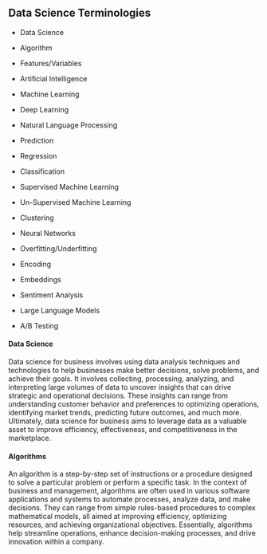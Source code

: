 ## 

## Data Science Terminologies

- Data Science

- Algorithm

- Features/Variables

- Artificial Intelligence

- Machine Learning

- Deep Learning

- Natural Language Processing

- Prediction

- Regression

- Classification

- Supervised Machine Learning

- Un-Supervised Machine Learning

- Clustering

- Neural Networks

- Overfitting/Underfitting

- Encoding

- Embeddings

- Sentiment Analysis

- Large Language Models

- A/B Testing



#### Data Science

Data science for business involves using data analysis techniques and technologies to help businesses make better decisions, solve problems, and achieve their goals. It involves collecting, processing, analyzing, and interpreting large volumes of data to uncover insights that can drive strategic and operational decisions. These insights can range from understanding customer behavior and preferences to optimizing operations, identifying market trends, predicting future outcomes, and much more. Ultimately, data science for business aims to leverage data as a valuable asset to improve efficiency, effectiveness, and competitiveness in the marketplace.

#### Algorithms

An algorithm is a step-by-step set of instructions or a procedure designed to solve a particular problem or perform a specific task. In the context of business and management, algorithms are often used in various software applications and systems to automate processes, analyze data, and make decisions. They can range from simple rules-based procedures to complex mathematical models, all aimed at improving efficiency, optimizing resources, and achieving organizational objectives. Essentially, algorithms help streamline operations, enhance decision-making processes, and drive innovation within a company.



